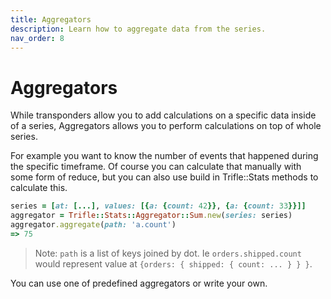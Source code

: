 ```yaml
---
title: Aggregators
description: Learn how to aggregate data from the series.
nav_order: 8
---
```


# Aggregators

While transponders allow you to add calculations on a specific data inside of a series, Aggregators allows you to perform calculations on top of whole series.

For example you want to know the number of events that happened during the specific timeframe. Of course you can calculate that manually with some form of reduce, but you can also use build in Trifle::Stats methods to calculate this.

```ruby
series = [at: [...], values: [{a: {count: 42}}, {a: {count: 33}}]]
aggregator = Trifle::Stats::Aggregator::Sum.new(series: series)
aggregator.aggregate(path: 'a.count')
=> 75
```

> Note: `path` is a list of keys joined by dot. Ie `orders.shipped.count` would represent value at `{orders: { shipped: { count: ... } } }`.

You can use one of predefined aggregators or write your own.
